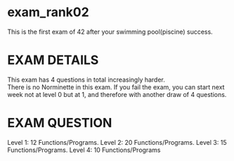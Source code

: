 # exam_rank02
This is the first exam of 42 after your swimming pool(piscine) success.  
# EXAM DETAILS  
This exam has 4 questions in total increasingly harder.  
There is no Norminette in this exam. 
If you fail the exam, you can start next week not at level 0 but at 1, and therefore with another draw of 4 questions.  
# EXAM QUESTION  
Level 1: 12 Functions/Programs.
Level 2: 20 Functions/Programs.
Level 3: 15 Functions/Programs.
Level 4: 10 Functions/Programs

